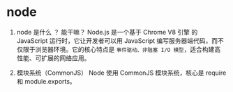 # node

1. node 是什么 ？ 能干嘛？
   Node.js 是一个基于 Chrome V8 引擎 的 JavaScript 运行时，它让开发者可以用 JavaScript 编写服务器端代码，而不仅限于浏览器环境。它的核心特点是 `事件驱动、非阻塞 I/O 模型`，适合构建高性能、可扩展的网络应用。

2. 模块系统（CommonJS）
   Node 使用 CommonJS 模块系统，核心是 require 和 module.exports。
